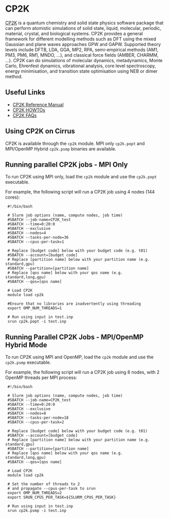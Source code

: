 # CP2K

[CP2K](https://www.cp2k.org/) is a quantum chemistry and solid state
physics software package that can perform atomistic simulations of solid
state, liquid, molecular, periodic, material, crystal, and biological
systems. CP2K provides a general framework for different modelling
methods such as DFT using the mixed Gaussian and plane waves approaches
GPW and GAPW. Supported theory levels include DFTB, LDA, GGA, MP2, RPA,
semi-empirical methods (AM1, PM3, PM6, RM1, MNDO, …), and classical
force fields (AMBER, CHARMM, …). CP2K can do simulations of molecular
dynamics, metadynamics, Monte Carlo, Ehrenfest dynamics, vibrational
analysis, core level spectroscopy, energy minimisation, and transition
state optimisation using NEB or dimer method.

## Useful Links

- [CP2K Reference Manual](https://manual.cp2k.org/#gsc.tab=0)
- [CP2K HOWTOs](https://www.cp2k.org/howto)
- [CP2K FAQs](https://www.cp2k.org/faq)

## Using CP2K on Cirrus

CP2K is available through the `cp2k` module. MPI only `cp2k.popt` and
MPI/OpenMP Hybrid `cp2k.psmp` binaries are available.

## Running parallel CP2K jobs - MPI Only

To run CP2K using MPI only, load the `cp2k` module and use the
`cp2k.popt` executable.

For example, the following script will run a CP2K job using 4 nodes (144
cores):

     #!/bin/bash

     # Slurm job options (name, compute nodes, job time)
     #SBATCH --job-name=CP2K_test
     #SBATCH --time=0:20:0
     #SBATCH --exclusive
     #SBATCH --nodes=4
     #SBATCH --tasks-per-node=36 
     #SBATCH --cpus-per-task=1

     # Replace [budget code] below with your budget code (e.g. t01)
     #SBATCH --account=[budget code]
     # Replace [partition name] below with your partition name (e.g. standard,gpu)
     #SBATCH --partition=[partition name]
     # Replace [qos name] below with your qos name (e.g. standard,long,gpu)
     #SBATCH --qos=[qos name]

     # Load CP2K
     module load cp2k

     #Ensure that no libraries are inadvertently using threading
     export OMP_NUM_THREADS=1

     # Run using input in test.inp
     srun cp2k.popt -i test.inp

## Running Parallel CP2K Jobs - MPI/OpenMP Hybrid Mode

To run CP2K using MPI and OpenMP, load the `cp2k` module and use the
`cp2k.psmp` executable.

For example, the following script will run a CP2K job using 8 nodes,
with 2 OpenMP threads per MPI process:

     #!/bin/bash

     # Slurm job options (name, compute nodes, job time)
     #SBATCH --job-name=CP2K_test
     #SBATCH --time=0:20:0
     #SBATCH --exclusive
     #SBATCH --nodes=8
     #SBATCH --tasks-per-node=18
     #SBATCH --cpus-per-task=2

     # Replace [budget code] below with your budget code (e.g. t01)
     #SBATCH --account=[budget code]
     # Replace [partition name] below with your partition name (e.g. standard,gpu)
     #SBATCH --partition=[partition name]
     # Replace [qos name] below with your qos name (e.g. standard,long,gpu)
     #SBATCH --qos=[qos name]

     # Load CP2K
     module load cp2k

     # Set the number of threads to 2
     # and propagate --cpus-per-task to srun
     export OMP_NUM_THREADS=2
     export SRUN_CPUS_PER_TASK=${SLURM_CPUS_PER_TASK}

     # Run using input in test.inp
     srun cp2k.psmp -i test.inp
